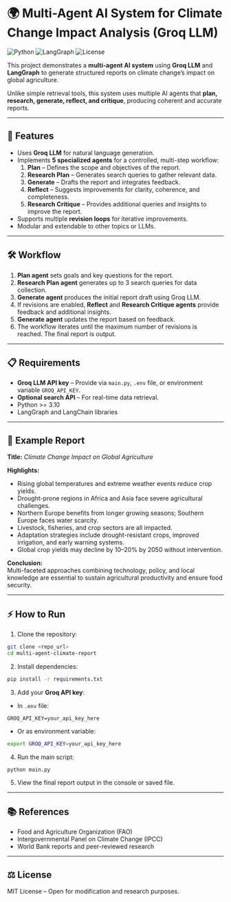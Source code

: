 # 🌍 Multi-Agent AI System for Climate Change Impact Analysis (Groq LLM)

![Python](https://img.shields.io/badge/Python-3.10+-blue)
![LangGraph](https://img.shields.io/badge/LangGraph-enabled-green)
![License](https://img.shields.io/badge/License-MIT-lightgrey)

This project demonstrates a **multi-agent AI system** using **Groq LLM** and **LangGraph** to generate structured reports on climate change’s impact on global agriculture.  

Unlike simple retrieval tools, this system uses multiple AI agents that **plan, research, generate, reflect, and critique**, producing coherent and accurate reports.

---

## 🚀 Features

- Uses **Groq LLM** for natural language generation.  
- Implements **5 specialized agents** for a controlled, multi-step workflow:
  1. **Plan** – Defines the scope and objectives of the report.  
  2. **Research Plan** – Generates search queries to gather relevant data.  
  3. **Generate** – Drafts the report and integrates feedback.  
  4. **Reflect** – Suggests improvements for clarity, coherence, and completeness.  
  5. **Research Critique** – Provides additional queries and insights to improve the report.  
- Supports multiple **revision loops** for iterative improvements.  
- Modular and extendable to other topics or LLMs.

---

## 🛠 Workflow

1. **Plan agent** sets goals and key questions for the report.  
2. **Research Plan agent** generates up to 3 search queries for data collection.  
3. **Generate agent** produces the initial report draft using Groq LLM.  
4. If revisions are enabled, **Reflect** and **Research Critique agents** provide feedback and additional insights.  
5. **Generate agent** updates the report based on feedback.  
6. The workflow iterates until the maximum number of revisions is reached. The final report is output.

---

## 📋 Requirements

- **Groq LLM API key** – Provide via `main.py`, `.env` file, or environment variable `GROQ_API_KEY`.  
- **Optional search API** – For real-time data retrieval.  
- Python >= 3.10  
- LangGraph and LangChain libraries  

---

## 📝 Example Report

**Title:** *Climate Change Impact on Global Agriculture*

**Highlights:**

- Rising global temperatures and extreme weather events reduce crop yields.  
- Drought-prone regions in Africa and Asia face severe agricultural challenges.  
- Northern Europe benefits from longer growing seasons; Southern Europe faces water scarcity.  
- Livestock, fisheries, and crop sectors are all impacted.  
- Adaptation strategies include drought-resistant crops, improved irrigation, and early warning systems.  
- Global crop yields may decline by 10–20% by 2050 without intervention.

**Conclusion:**  
Multi-faceted approaches combining technology, policy, and local knowledge are essential to sustain agricultural productivity and ensure food security.

---

## ⚡ How to Run

1. Clone the repository:

```bash
git clone <repo_url>
cd multi-agent-climate-report
````

2. Install dependencies:

```bash
pip install -r requirements.txt
```

3. Add your **Groq API key**:

* In `.env` file:

```text
GROQ_API_KEY=your_api_key_here
```

* Or as environment variable:

```bash
export GROQ_API_KEY=your_api_key_here
```

4. Run the main script:

```bash
python main.py
```

5. View the final report output in the console or saved file.

---

## 📚 References

* Food and Agriculture Organization (FAO)
* Intergovernmental Panel on Climate Change (IPCC)
* World Bank reports and peer-reviewed research

---

## ⚖️ License

MIT License – Open for modification and research purposes.


